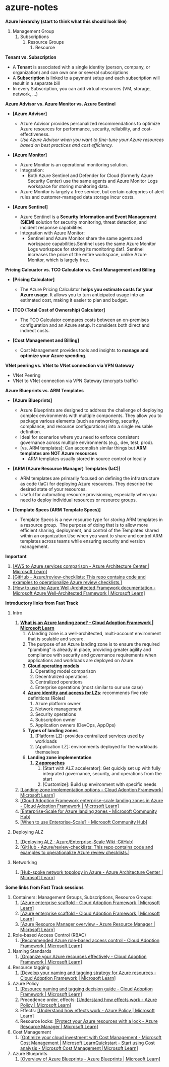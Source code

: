 # azure-notes

**Azure hierarchy (start to think what this should look like)**
1. Management Group
    1. Subscriptions
        1. Resource Groups
            1. Resource

**Tenant vs. Subscription**
- A **Tenant** is associated with a single identity (person, company, or organization) and can own one or several subscriptions
- A **Subscription** is linked to a payment setup and each subscription will result in a separate bill
- In every Subscription, you can add virtual resources (VM, storage,
    network, \...)

**Azure Advisor vs. Azure Monitor vs. Azure Sentinel**
- **[Azure Advisor]**
    - Azure Advisor provides personalized recommendations to optimize Azure resources for performance, security, reliability,
        and cost-effectiveness.
    - *Use Azure Advisor when you want to fine-tune your Azure resources based on best practices and cost efficiency.*

- **[Azure Monitor]**
    - Azure Monitor is an operational monitoring solution.
    - Integration:
        - Both Azure Sentinel and Defender for Cloud (formerly Azure Security Center) use the same agents and Azure Monitor Logs workspace for storing monitoring data.
    - Azure Monitor is largely a free service, but certain categories of alert rules and customer-managed data storage incur costs.

- **[Azure Sentinel]**
    - Azure Sentinel is a **Security Information and Event Management (SIEM)** solution for security monitoring, threat detection, and incident response capabilities.
    - Integration with Azure Monitor:
        - Sentinel and Azure Monitor share the same agents and workspace capabilities.Sentinel uses the same Azure Monitor Logs workspace for storing its monitoring dat1. Sentinel increases the price of the entire workspace, unlike Azure Monitor, which is largely free.

**Pricing Calcuator vs. TCO Calculator vs. Cost Management and Billing**
- **[Pricing Calculator]**
    - The Azure Pricing Calculator **helps you estimate costs for your Azure usage**. It allows you to turn anticipated usage into an estimated cost, making it easier to plan and budget.

- **[TCO (Total Cost of Ownership) Calculator]**
    - The TCO Calculator compares costs between an on-premises configuration and an Azure setup. It considers both direct and indirect costs.

- **[Cost Management and Billing]**
    - Cost Management provides tools and insights to **manage and optimize your Azure spending**.

**VNet peering vs. VNet to VNet connection via VPN Gateway**
- VNet Peering
- VNet to VNet connection via VPN Gateway (encrypts traffic)

**Azure Blueprints vs. ARM Templates**
- **[Azure Blueprints]**
    - Azure Blueprints are designed to address the challenge of deploying complex environments with multiple components. They allow you to package various elements (such as networking, security, compliance, and resource configurations) into a single reusable definition.
    - Ideal for scenarios where you need to enforce consistent governance across multiple environments (e.g., dev, test, prod).
    - [vs. ARM templates]: Can accomplish similar things but **ARM templates are NOT Azure resources**
        - ARM templates usually stored in source control or locally

- **[ARM (Azure Resource Manager) Templates (IaC)]**
    - ARM templates are primarily focused on defining the infrastructure as code (IaC) for deploying Azure resources. They describe the desired state of your resources.
    - Useful for automating resource provisioning, especially when you need to deploy individual resources or resource groups.

- **[Template Specs (ARM Template Specs)]**
    - Template Specs is a new resource type for *storing* ARM templates in a resource group.  The purpose of doing that is to allow more efficient sharing, deployment, and control of the Templates shared within an organization.Use when you want to share and control ARM templates across teams while ensuring security and version management.

**Important**
1. [[AWS to Azure services comparison - Azure Architecture Center \| Microsoft Learn]](https://learn.microsoft.com/en-us/azure/architecture/aws-professional/services)
1. [[GitHub - Azure/review-checklists: This repo contains code and examples to operationalize Azure review checklists.]](https://github.com/Azure/review-checklists)
1. [[How to use the Azure Well-Architected Framework documentation - Microsoft Azure Well-Architected Framework \| Microsoft Learn]](https://learn.microsoft.com/en-us/azure/well-architected/what-is-well-architected-framework)

**Introductory links from Fast Track**
1. Intro
    1. [**What is an Azure landing zone? - Cloud Adoption Framework \| Microsoft Learn**](https://learn.microsoft.com/en-us/azure/cloud-adoption-framework/ready/landing-zone/)
        1. A landing zone is a well-architected, multi-account environment that is scalable and secure.
        1. The purpose of an Azure landing zone is to ensure the required "plumbing" is already in place, providing greater agility and compliance with security and governance requirements when applications and workloads are deployed on Azure.
        1. [**Cloud operating models**](https://learn.microsoft.com/en-us/azure/cloud-adoption-framework/operating-model/compare)
             1. Operating model comparison
             1. Decentralized operations
             1. Centralized operations
             1. Enterprise operations (most similar to our use case)
        1. [**Azure identity and access for LZs**](https://learn.microsoft.com/en-us/azure/architecture/landing-zones/landing-zone-deploy): recommends five role definitions (Roles)
            1. Azure platform owner
            1. Network management
            1. Security operations
            1. Subscription owner
            1. Application owners (DevOps, AppOps)
        1. **Types of landing zones**
            1. [Platform LZ]: provides centralized services used by workloads
            1. [Application LZ]: environments deployed for the workloads themselves
        1. **Landing zone implementation**
            1. [**2 approaches**](https://learn.microsoft.com/en-us/azure/cloud-adoption-framework/ready/landing-zone/implementation-options)
                1. [Start with ALZ accelerator]: Get quickly set up with fully integrated governance, security, and operations from the start
                1. [Customize]: Build up environment with specific needs
    1. [[Landing zone implementation options - Cloud Adoption Framework\| Microsoft Learn]](https://learn.microsoft.com/en-us/azure/cloud-adoption-framework/ready/landing-zone/implementation-options)
    1. [[Cloud Adoption Framework enterprise-scale landing zones in Azure - Cloud Adoption Framework \| Microsoft Learn]](https://learn.microsoft.com/en-us/azure/cloud-adoption-framework/ready/enterprise-scale/implementation)
    1. [[Enterprise-Scale for Azure landing zones - Microsoft Community Hub]](https://techcommunity.microsoft.com/t5/azure-architecture-blog/enterprise-scale-for-azure-landing-zones/ba-p/1576575)
    1. [[When to use Enterprise-Scale? - Microsoft Community Hub]](https://techcommunity.microsoft.com/t5/azure-architecture-blog/when-to-use-enterprise-scale/ba-p/1595710)

1. Deploying ALZ
    1. [[Deploying ALZ · Azure/Enterprise-Scale Wiki ·GitHub]](https://github.com/Azure/Enterprise-Scale/wiki/Deploying-ALZ)
    1. [[GitHub - Azure/review-checklists: This repo contains code and examples to operationalize Azure review checklists.]](https://github.com/Azure/review-checklists)

1. Networking
    1. [[Hub-spoke network topology in Azure - Azure Architecture Center \| Microsoft Learn]](https://learn.microsoft.com/en-us/azure/architecture/networking/architecture/hub-spoke?tabs=cli)

**Some links from Fast Track sessions**

1. Containers: Management Groups, Subscriptions, Resource Groups:
    1. [[Azure enterprise scaffold - Cloud Adoption Framework \| Microsoft Learn]](https://learn.microsoft.com/en-us/azure/cloud-adoption-framework/resources/migration-with-enterprise-scaffold#azure-management-groups)
    1. [[Azure enterprise scaffold - Cloud Adoption Framework \| Microsoft Learn]](https://learn.microsoft.com/en-us/azure/cloud-adoption-framework/resources/migration-with-enterprise-scaffold#azure-management-groups)
    1. [[Azure Resource Manager overview - Azure Resource Manager \| Microsoft Learn]](https://learn.microsoft.com/en-us/azure/azure-resource-manager/management/overview#resource-groups)
1. Role-based Access Control (RBAC)
    1. [[Recommended Azure role-based access control - Cloud Adoption Framework \| Microsoft Learn]](https://learn.microsoft.com/en-us/azure/cloud-adoption-framework/ready/considerations/roles)
1. Naming Standards
    1. [[Organize your Azure resources effectively - Cloud Adoption Framework \| Microsoft Learn]](https://learn.microsoft.com/en-us/azure/cloud-adoption-framework/ready/azure-setup-guide/organize-resources?tabs=NamingStandards)
1. Resource tagging
    1. [[Develop your naming and tagging strategy for Azure resources - Cloud Adoption Framework \| Microsoft Learn]](https://learn.microsoft.com/en-us/azure/cloud-adoption-framework/ready/azure-best-practices/naming-and-tagging)
1. Azure Policy
    1. [[Resource naming and tagging decision guide - Cloud Adoption Framework \| Microsoft Learn]](https://learn.microsoft.com/en-us/azure/cloud-adoption-framework/ready/azure-best-practices/resource-naming-and-tagging-decision-guide)
    1. Precedence order, effects: [[Understand how effects work - Azure Policy \| Microsoft Learn]](https://learn.microsoft.com/en-us/azure/governance/policy/concepts/effects)
    1. Effects: [[Understand how effects work - Azure Policy \| Microsoft Learn]](https://learn.microsoft.com/en-us/azure/governance/policy/concepts/effects)
    1. Resource locks: [[Protect your Azure resources with a lock - Azure Resource Manager \| Microsoft Learn]](https://learn.microsoft.com/en-us/azure/azure-resource-manager/management/lock-resources?tabs=json)
1. Cost Management
    1. [[Optimize your cloud investment with Cost Management - Microsoft Cost Management \| Microsoft Learn](https://learn.microsoft.com/en-us/azure/cost-management-billing/costs/cost-mgt-best-practices)[Quickstart - Start using Cost analysis - Microsoft Cost Management \|Microsoft Learn](https://learn.microsoft.com/en-us/azure/cost-management-billing/costs/quick-acm-cost-analysis)]
1. Azure Blueprints
    1. [[Overview of Azure Blueprints - Azure Blueprints \| Microsoft Learn]](https://learn.microsoft.com/en-us/azure/governance/blueprints/overview)
